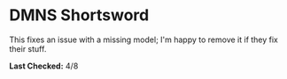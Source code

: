 # DMNS Shortsword

This fixes an issue with a missing model; I'm happy to remove it if they fix their stuff.

**Last Checked:** 4/8
